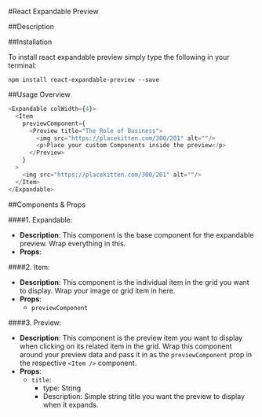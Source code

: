 #React Expandable Preview

##Description


##Installation

To install react expandable preview simply type the following in your terminal:
```
npm install react-expandable-preview --save
```

##Usage Overview

```javascript
<Expandable colWidth={4}>
  <Item
    previewComponent={
      <Preview title="The Role of Business">
        <img src="https://placekitten.com/300/201" alt=""/>
        <p>Place your custom Components inside the preview</p>
      </Preview>
    }
  >
    <img src="https://placekitten.com/300/201" alt=""/>
  </Item>
</Expandable>
```


##Components & Props

####1. Expandable:
  - **Description**: This component is the base component for the expandable preview. Wrap everything in this.
  - **Props**:
  
####2. Item:
  - **Description**: This component is the individual item in the grid you want to display. Wrap your image or grid item in here.
  - **Props**:
    - `previewComponent`

####3. Preview:
  - **Description**: This component is the preview item you want to display when clicking on its related item in the grid. Wrap this component around your preview data and pass it in as the `previewComponent` prop in the respective `<Item />` component.
  - **Props**:
    - `title`:
      - type: String
      - Description: Simple string title you want the preview to display when it expands.